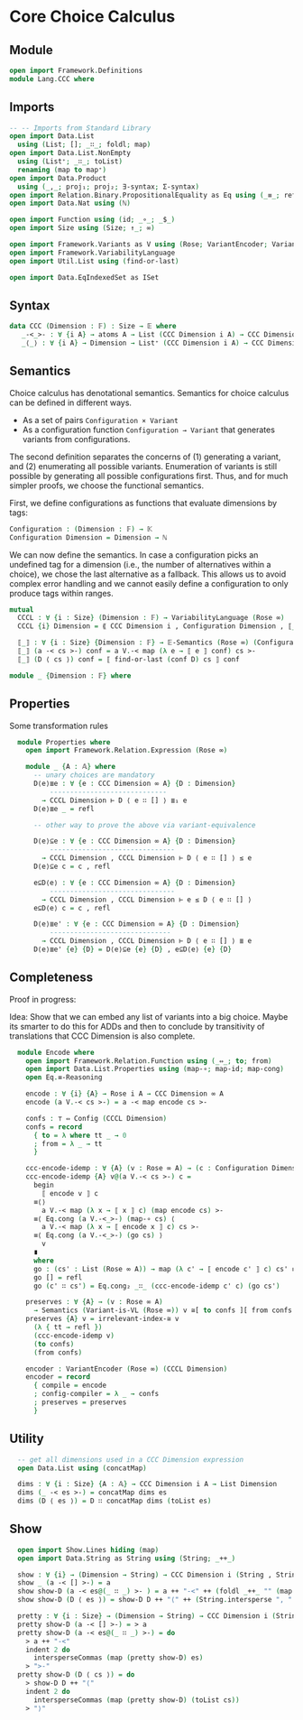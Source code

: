 # Core Choice Calculus

## Module

```agda
open import Framework.Definitions
module Lang.CCC where
```

## Imports
```agda
-- -- Imports from Standard Library
open import Data.List
  using (List; []; _∷_; foldl; map)
open import Data.List.NonEmpty
  using (List⁺; _∷_; toList)
  renaming (map to map⁺)
open import Data.Product
  using (_,_; proj₁; proj₂; ∃-syntax; Σ-syntax)
open import Relation.Binary.PropositionalEquality as Eq using (_≡_; refl; sym)
open import Data.Nat using (ℕ)

open import Function using (id; _∘_; _$_)
open import Size using (Size; ↑_; ∞)

open import Framework.Variants as V using (Rose; VariantEncoder; Variant-is-VL)
open import Framework.VariabilityLanguage
open import Util.List using (find-or-last)

open import Data.EqIndexedSet as ISet
```

## Syntax

```agda
data CCC (Dimension : 𝔽) : Size → 𝔼 where
   _-<_>- : ∀ {i A} → atoms A → List (CCC Dimension i A) → CCC Dimension (↑ i) A
   _⟨_⟩ : ∀ {i A} → Dimension → List⁺ (CCC Dimension i A) → CCC Dimension (↑ i) A
```

## Semantics

Choice calculus has denotational semantics.
Semantics for choice calculus can be defined in different ways.
- As a set of pairs `Configuration × Variant`
- As a configuration function `Configuration → Variant` that generates variants from configurations.

The second definition separates the concerns of (1) generating a variant, and (2) enumerating all possible variants.
Enumeration of variants is still possible by generating all possible configurations first.
Thus, and for much simpler proofs, we choose the functional semantics.

First, we define configurations as functions that evaluate dimensions by tags:
```agda
Configuration : (Dimension : 𝔽) → 𝕂
Configuration Dimension = Dimension → ℕ
```

We can now define the semantics.
In case a configuration picks an undefined tag for a dimension (i.e., the number of alternatives within a choice), we chose the last alternative as a fallback.
This allows us to avoid complex error handling and we cannot easily define a configuration to only produce tags within ranges.
```agda
mutual
  CCCL : ∀ {i : Size} (Dimension : 𝔽) → VariabilityLanguage (Rose ∞)
  CCCL {i} Dimension = ⟪ CCC Dimension i , Configuration Dimension , ⟦_⟧ ⟫

  ⟦_⟧ : ∀ {i : Size} {Dimension : 𝔽} → 𝔼-Semantics (Rose ∞) (Configuration Dimension) (CCC Dimension i)
  ⟦_⟧ (a -< cs >-) conf = a V.-< map (λ e → ⟦ e ⟧ conf) cs >-
  ⟦_⟧ (D ⟨ cs ⟩) conf = ⟦ find-or-last (conf D) cs ⟧ conf
```

```agda
module _ {Dimension : 𝔽} where
```

## Properties

Some transformation rules
```agda
  module Properties where
    open import Framework.Relation.Expression (Rose ∞)

    module _ {A : 𝔸} where
      -- unary choices are mandatory
      D⟨e⟩≣e : ∀ {e : CCC Dimension ∞ A} {D : Dimension}
          -----------------------------
        → CCCL Dimension ⊢ D ⟨ e ∷ [] ⟩ ≣₁ e
      D⟨e⟩≣e _ = refl

      -- other way to prove the above via variant-equivalence

      D⟨e⟩⊆e : ∀ {e : CCC Dimension ∞ A} {D : Dimension}
          -------------------------------
        → CCCL Dimension , CCCL Dimension ⊢ D ⟨ e ∷ [] ⟩ ≤ e
      D⟨e⟩⊆e c = c , refl

      e⊆D⟨e⟩ : ∀ {e : CCC Dimension ∞ A} {D : Dimension}
          -------------------------------
        → CCCL Dimension , CCCL Dimension ⊢ e ≤ D ⟨ e ∷ [] ⟩
      e⊆D⟨e⟩ c = c , refl

      D⟨e⟩≣e' : ∀ {e : CCC Dimension ∞ A} {D : Dimension}
          ------------------------------
        → CCCL Dimension , CCCL Dimension ⊢ D ⟨ e ∷ [] ⟩ ≣ e
      D⟨e⟩≣e' {e} {D} = D⟨e⟩⊆e {e} {D} , e⊆D⟨e⟩ {e} {D}
```

## Completeness

Proof in progress:

Idea: Show that we can embed any list of variants into a big choice.
Maybe its smarter to do this for ADDs and then to conclude by transitivity of translations that CCC Dimension is also complete.

```agda
  module Encode where
    open import Framework.Relation.Function using (_⇔_; to; from)
    open import Data.List.Properties using (map-∘; map-id; map-cong)
    open Eq.≡-Reasoning

    encode : ∀ {i} {A} → Rose i A → CCC Dimension ∞ A
    encode (a V.-< cs >-) = a -< map encode cs >-

    confs : ⊤ ⇔ Config (CCCL Dimension)
    confs = record
      { to = λ where tt _ → 0
      ; from = λ _ → tt
      }

    ccc-encode-idemp : ∀ {A} (v : Rose ∞ A) → (c : Configuration Dimension) → ⟦ encode v ⟧ c ≡ v
    ccc-encode-idemp {A} v@(a V.-< cs >-) c =
      begin
        ⟦ encode v ⟧ c
      ≡⟨⟩
        a V.-< map (λ x → ⟦ x ⟧ c) (map encode cs) >-
      ≡⟨ Eq.cong (a V.-<_>-) (map-∘ cs) ⟨
        a V.-< map (λ x → ⟦ encode x ⟧ c) cs >-
      ≡⟨ Eq.cong (a V.-<_>-) (go cs) ⟩
        v
      ∎
      where
      go : (cs' : List (Rose ∞ A)) → map (λ c' → ⟦ encode c' ⟧ c) cs' ≡ cs'
      go [] = refl
      go (c' ∷ cs') = Eq.cong₂ _∷_ (ccc-encode-idemp c' c) (go cs')

    preserves : ∀ {A} → (v : Rose ∞ A)
      → Semantics (Variant-is-VL (Rose ∞)) v ≅[ to confs ][ from confs ] ⟦ encode v ⟧
    preserves {A} v = irrelevant-index-≅ v
      (λ { tt → refl })
      (ccc-encode-idemp v)
      (to confs)
      (from confs)

    encoder : VariantEncoder (Rose ∞) (CCCL Dimension)
    encoder = record
      { compile = encode
      ; config-compiler = λ _ → confs
      ; preserves = preserves
      }
```


## Utility

```agda
  -- get all dimensions used in a CCC Dimension expression
  open Data.List using (concatMap)

  dims : ∀ {i : Size} {A : 𝔸} → CCC Dimension i A → List Dimension
  dims (_ -< es >-) = concatMap dims es
  dims (D ⟨ es ⟩) = D ∷ concatMap dims (toList es)
```

## Show

```agda
  open import Show.Lines hiding (map)
  open import Data.String as String using (String; _++_)

  show : ∀ {i} → (Dimension → String) → CCC Dimension i (String , String._≟_) → String
  show _ (a -< [] >-) = a
  show show-D (a -< es@(_ ∷ _) >- ) = a ++ "-<" ++ (foldl _++_ "" (map (show show-D) es)) ++ ">-"
  show show-D (D ⟨ es ⟩) = show-D D ++ "⟨" ++ (String.intersperse ", " (toList (map⁺ (show show-D) es))) ++ "⟩"

  pretty : ∀ {i : Size} → (Dimension → String) → CCC Dimension i (String , String._≟_) → Lines
  pretty show-D (a -< [] >-) = > a
  pretty show-D (a -< es@(_ ∷ _) >-) = do
    > a ++ "-<"
    indent 2 do
      intersperseCommas (map (pretty show-D) es)
    > ">-"
  pretty show-D (D ⟨ cs ⟩) = do
    > show-D D ++ "⟨"
    indent 2 do
      intersperseCommas (map (pretty show-D) (toList cs))
    > "⟩"
```

